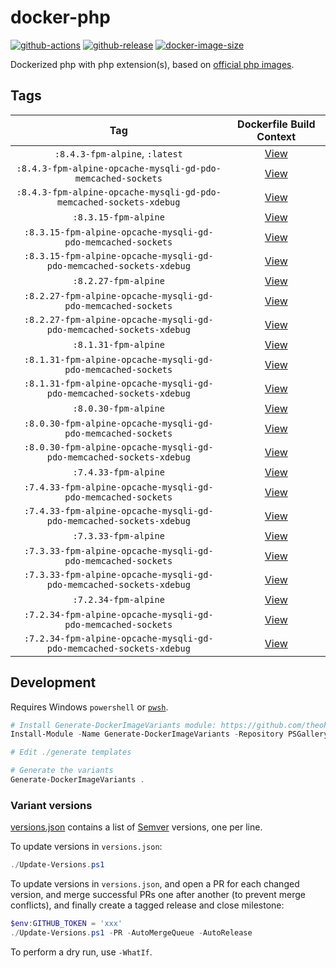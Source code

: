 # docker-php

[![github-actions](https://github.com/theohbrothers/docker-php/actions/workflows/ci-master-pr.yml/badge.svg?branch=master)](https://github.com/theohbrothers/docker-php/actions/workflows/ci-master-pr.yml)
[![github-release](https://img.shields.io/github/v/release/theohbrothers/docker-php?style=flat-square)](https://github.com/theohbrothers/docker-php/releases/)
[![docker-image-size](https://img.shields.io/docker/image-size/theohbrothers/docker-php/latest)](https://hub.docker.com/r/theohbrothers/docker-php)

Dockerized php with php extension(s), based on [official php images](https://hub.docker.com/_/php).

## Tags

| Tag | Dockerfile Build Context |
|:-------:|:---------:|
| `:8.4.3-fpm-alpine`, `:latest` | [View](variants/8.4.3-fpm-alpine) |
| `:8.4.3-fpm-alpine-opcache-mysqli-gd-pdo-memcached-sockets` | [View](variants/8.4.3-fpm-alpine-opcache-mysqli-gd-pdo-memcached-sockets) |
| `:8.4.3-fpm-alpine-opcache-mysqli-gd-pdo-memcached-sockets-xdebug` | [View](variants/8.4.3-fpm-alpine-opcache-mysqli-gd-pdo-memcached-sockets-xdebug) |
| `:8.3.15-fpm-alpine` | [View](variants/8.3.15-fpm-alpine) |
| `:8.3.15-fpm-alpine-opcache-mysqli-gd-pdo-memcached-sockets` | [View](variants/8.3.15-fpm-alpine-opcache-mysqli-gd-pdo-memcached-sockets) |
| `:8.3.15-fpm-alpine-opcache-mysqli-gd-pdo-memcached-sockets-xdebug` | [View](variants/8.3.15-fpm-alpine-opcache-mysqli-gd-pdo-memcached-sockets-xdebug) |
| `:8.2.27-fpm-alpine` | [View](variants/8.2.27-fpm-alpine) |
| `:8.2.27-fpm-alpine-opcache-mysqli-gd-pdo-memcached-sockets` | [View](variants/8.2.27-fpm-alpine-opcache-mysqli-gd-pdo-memcached-sockets) |
| `:8.2.27-fpm-alpine-opcache-mysqli-gd-pdo-memcached-sockets-xdebug` | [View](variants/8.2.27-fpm-alpine-opcache-mysqli-gd-pdo-memcached-sockets-xdebug) |
| `:8.1.31-fpm-alpine` | [View](variants/8.1.31-fpm-alpine) |
| `:8.1.31-fpm-alpine-opcache-mysqli-gd-pdo-memcached-sockets` | [View](variants/8.1.31-fpm-alpine-opcache-mysqli-gd-pdo-memcached-sockets) |
| `:8.1.31-fpm-alpine-opcache-mysqli-gd-pdo-memcached-sockets-xdebug` | [View](variants/8.1.31-fpm-alpine-opcache-mysqli-gd-pdo-memcached-sockets-xdebug) |
| `:8.0.30-fpm-alpine` | [View](variants/8.0.30-fpm-alpine) |
| `:8.0.30-fpm-alpine-opcache-mysqli-gd-pdo-memcached-sockets` | [View](variants/8.0.30-fpm-alpine-opcache-mysqli-gd-pdo-memcached-sockets) |
| `:8.0.30-fpm-alpine-opcache-mysqli-gd-pdo-memcached-sockets-xdebug` | [View](variants/8.0.30-fpm-alpine-opcache-mysqli-gd-pdo-memcached-sockets-xdebug) |
| `:7.4.33-fpm-alpine` | [View](variants/7.4.33-fpm-alpine) |
| `:7.4.33-fpm-alpine-opcache-mysqli-gd-pdo-memcached-sockets` | [View](variants/7.4.33-fpm-alpine-opcache-mysqli-gd-pdo-memcached-sockets) |
| `:7.4.33-fpm-alpine-opcache-mysqli-gd-pdo-memcached-sockets-xdebug` | [View](variants/7.4.33-fpm-alpine-opcache-mysqli-gd-pdo-memcached-sockets-xdebug) |
| `:7.3.33-fpm-alpine` | [View](variants/7.3.33-fpm-alpine) |
| `:7.3.33-fpm-alpine-opcache-mysqli-gd-pdo-memcached-sockets` | [View](variants/7.3.33-fpm-alpine-opcache-mysqli-gd-pdo-memcached-sockets) |
| `:7.3.33-fpm-alpine-opcache-mysqli-gd-pdo-memcached-sockets-xdebug` | [View](variants/7.3.33-fpm-alpine-opcache-mysqli-gd-pdo-memcached-sockets-xdebug) |
| `:7.2.34-fpm-alpine` | [View](variants/7.2.34-fpm-alpine) |
| `:7.2.34-fpm-alpine-opcache-mysqli-gd-pdo-memcached-sockets` | [View](variants/7.2.34-fpm-alpine-opcache-mysqli-gd-pdo-memcached-sockets) |
| `:7.2.34-fpm-alpine-opcache-mysqli-gd-pdo-memcached-sockets-xdebug` | [View](variants/7.2.34-fpm-alpine-opcache-mysqli-gd-pdo-memcached-sockets-xdebug) |

## Development

Requires Windows `powershell` or [`pwsh`](https://github.com/PowerShell/PowerShell).

```powershell
# Install Generate-DockerImageVariants module: https://github.com/theohbrothers/Generate-DockerImageVariants
Install-Module -Name Generate-DockerImageVariants -Repository PSGallery -Scope CurrentUser -Force -Verbose

# Edit ./generate templates

# Generate the variants
Generate-DockerImageVariants .
```

### Variant versions

[versions.json](generate/definitions/versions.json) contains a list of [Semver](https://semver.org/) versions, one per line.

To update versions in `versions.json`:

```powershell
./Update-Versions.ps1
```

To update versions in `versions.json`, and open a PR for each changed version, and merge successful PRs one after another (to prevent merge conflicts), and finally create a tagged release and close milestone:

```powershell
$env:GITHUB_TOKEN = 'xxx'
./Update-Versions.ps1 -PR -AutoMergeQueue -AutoRelease
```

To perform a dry run, use `-WhatIf`.
